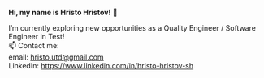 **Hi, my name is Hristo Hristov!** 👋

I’m currently exploring new opportunities as a Quality Engineer / Software Engineer in Test!<br>
📫 Contact me:<br>
email: hristo.utd@gmail.com <br> 
LinkedIn: https://www.linkedin.com/in/hristo-hristov-sh
